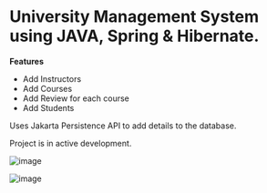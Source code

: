 # University Management System using JAVA, Spring & Hibernate.

**Features**
* Add Instructors
* Add Courses
* Add Review for each course
* Add Students

Uses Jakarta Persistence API to add details to the database.

Project is in active development.


![image](https://github.com/rishabhsdev/JAVA-Spring-LMS/assets/56164824/3459236c-179e-47d6-a70a-6c973fefb393)

![image](https://github.com/rishabhsdev/JAVA-Spring-LMS/assets/56164824/425ebd9c-3155-4402-b0bb-9ec9e9f32850)

